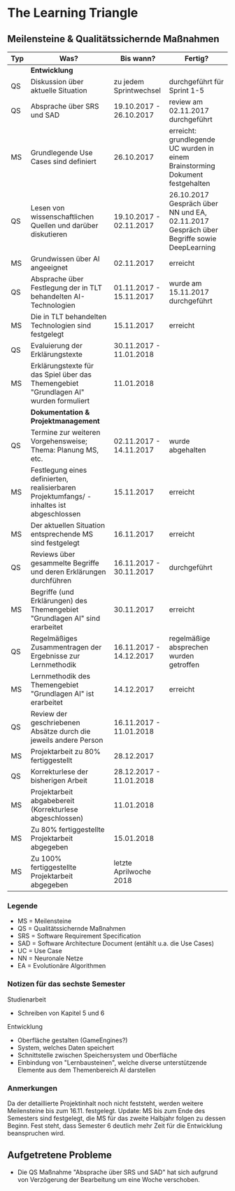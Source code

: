 # The Learning Triangle

## Meilensteine & Qualitätssichernde Maßnahmen

| Typ | Was? | Bis wann? | Fertig? |
| ------ | ------ | ------ | ------ |
|  | <b>Entwicklung</b> |  |  |
| QS | Diskussion über aktuelle Situation | zu jedem Sprintwechsel | durchgeführt für Sprint 1-5 |
| QS | Absprache über SRS und SAD | 19.10.2017 - 26.10.2017  | review am 02.11.2017 durchgeführt |
| MS | Grundlegende Use Cases sind definiert | 26.10.2017 | erreicht: grundlegende UC wurden in einem Brainstorming Dokument festgehalten |
| QS | Lesen von wissenschaftlichen Quellen und darüber diskutieren | 19.10.2017 - 02.11.2017 | 26.10.2017 Gespräch über NN und EA, 02.11.2017 Gespräch über Begriffe sowie DeepLearning |
| MS | Grundwissen über AI angeeignet | 02.11.2017 | erreicht |
| QS | Absprache über Festlegung der in TLT behandelten AI-Technologien | 01.11.2017 - 15.11.2017 | wurde am 15.11.2017 durchgeführt |
| MS | Die in TLT behandelten Technologien sind festgelegt | 15.11.2017 | erreicht |
| QS | Evaluierung der Erklärungstexte | 30.11.2017 - 11.01.2018 | |
| MS | Erklärungstexte für das Spiel über das Themengebiet "Grundlagen AI" wurden formuliert | 11.01.2018 | |
|  | <b>Dokumentation & Projektmanagement</b> |  |  |
| QS | Termine zur weiteren Vorgehensweise; Thema: Planung MS, etc. | 02.11.2017 - 14.11.2017 | wurde abgehalten |
| MS | Festlegung eines definierten, realisierbaren Projektumfangs/ -inhaltes ist abgeschlossen | 15.11.2017 | erreicht |
| MS | Der aktuellen Situation entsprechende MS sind festgelegt | 16.11.2017 | erreicht |
| QS | Reviews über gesammelte Begriffe und deren Erklärungen durchführen | 16.11.2017 - 30.11.2017 | durchgeführt |
| MS | Begriffe (und Erklärungen) des Themengebiet "Grundlagen AI" sind erarbeitet | 30.11.2017 | erreicht |
| QS | Regelmäßiges Zusammentragen der Ergebnisse zur Lernmethodik | 16.11.2017 - 14.12.2017 | regelmäßige absprechen wurden getroffen |
| MS | Lernmethodik des Themengebiet "Grundlagen AI" ist erarbeitet | 14.12.2017 | erreicht |
| QS | Review der geschriebenen Absätze durch die jeweils andere Person | 16.11.2017 - 11.01.2018 | |
| MS | Projektarbeit zu 80% fertiggestellt | 28.12.2017 | |
| QS | Korrekturlese der bisherigen Arbeit | 28.12.2017 - 11.01.2018 | |
| MS | Projektarbeit abgabebereit (Korrekturlese abgeschlossen) | 11.01.2018 | |
| MS | Zu 80% fertiggestellte Projektarbeit abgegeben | 15.01.2018 | |
| MS | Zu 100% fertiggestellte Projektarbeit abgegeben | letzte Aprilwoche 2018 | |


### Legende

* MS = Meilensteine
* QS = Qualitätssichernde Maßnahmen
* SRS = Software Requirement Specification
* SAD = Software Architecture Document (entählt u.a. die Use Cases)
* UC = Use Case
* NN = Neuronale Netze
* EA = Evolutionäre Algorithmen

### Notizen für das sechste Semester

Studienarbeit
* Schreiben von Kapitel 5 und 6

Entwicklung
* Oberfläche gestalten (GameEngines?)
* System, welches Daten speichert
* Schnittstelle zwischen Speichersystem und Oberfläche
* Einbindung von "Lernbausteinen", welche diverse unterstützende Elemente aus dem Themenbereich AI darstellen

### Anmerkungen

Da der detaillierte Projektinhalt noch nicht feststeht, werden weitere Meilensteine bis zum 16.11. festgelegt.
Update:  MS bis zum Ende des Semesters sind festgelegt, die MS für das zweite Halbjahr folgen zu dessen Beginn. Fest steht, dass Semester 6 deutlich mehr Zeit für die Entwicklung beanspruchen wird.

## Aufgetretene Probleme

* Die QS Maßnahme "Absprache über SRS und SAD" hat sich aufgrund von Verzögerung der Bearbeitung um eine Woche verschoben.
